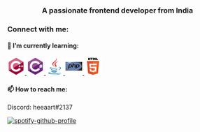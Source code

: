 <h3 align="center">A passionate frontend developer from India</h3>

<h3 align="left">Connect with me:</h3>
<p align="left">
</p>

<h4>🌱 I’m currently learning:</h4>
<p align="left"> <a href="https://www.w3schools.com/cpp/" target="_blank" rel="noreferrer"> <img src="https://raw.githubusercontent.com/devicons/devicon/master/icons/cplusplus/cplusplus-original.svg" alt="cplusplus" width="40" height="40"/> </a> <a href="https://www.w3schools.com/cs/" target="_blank" rel="noreferrer"> <img src="https://raw.githubusercontent.com/devicons/devicon/master/icons/csharp/csharp-original.svg" alt="csharp" width="40" height="40"/> </a> <a href="https://www.java.com" target="_blank" rel="noreferrer"> <img src="https://raw.githubusercontent.com/devicons/devicon/master/icons/java/java-original.svg" alt="java" width="40" height="40"/> </a> <a href="https://www.php.net" target="_blank" rel="noreferrer"> <img src="https://raw.githubusercontent.com/devicons/devicon/master/icons/php/php-original.svg" alt="php" width="40" height="40"/> <palign="left"> <a href="https://www.w3.org/html/" target="_blank" rel="noreferrer"> <img src="https://raw.githubusercontent.com/devicons/devicon/master/icons/html5/html5-original-wordmark.svg" alt="html5" width="40" height="40"/> </a> </p> </p>


<h4>📫 How to reach me:</h4>

 Discord: heeaart#2137

[![spotify-github-profile](https://spotify-github-profile.vercel.app/api/view?uid=21nqmzglcy7tgopy76wdoyiki&cover_image=true&theme=default&bar_color_cover=true)](https://github.com/kittinan/spotify-github-profile)

